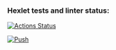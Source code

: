 ### Hexlet tests and linter status:
[![Actions Status](https://github.com/talveRinat/devops-for-programmers-project-74/actions/workflows/hexlet-check.yml/badge.svg)](https://github.com/talveRinat/devops-for-programmers-project-74/actions)

[![Push](https://github.com/talveRinat/devops-for-programmers-project-74/actions/workflows/push.yml/badge.svg?branch=main&event=push)](https://github.com/talveRinat/devops-for-programmers-project-74/actions/workflows/push.yml)